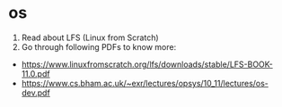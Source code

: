 # os

1. Read about LFS (Linux from Scratch) 
2. Go through following PDFs to know more:
  * https://www.linuxfromscratch.org/lfs/downloads/stable/LFS-BOOK-11.0.pdf
  * https://www.cs.bham.ac.uk/~exr/lectures/opsys/10_11/lectures/os-dev.pdf
